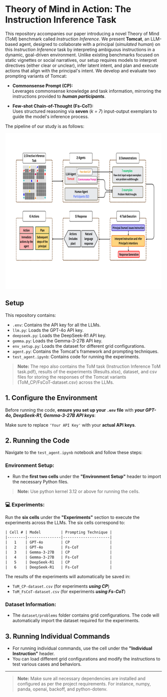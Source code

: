 # Theory of Mind in Action: The Instruction Inference Task

This repository accompanies our paper introducing  a novel Theory of Mind (ToM) benchmark called _Instruction Inference_. We present **Tomcat**, an LLM-based agent, designed to collaborate with a principal (_simulated human_) on this _Instruction Inference_ task by interpreting ambiguous instructions in a dynamic, goal-driven environment. Unlike existing benchmarks focused on static vignettes or social narratives, our setup requires models to interpret directives (either clear or unclear), infer latent intent, and plan and execute actions that align with the principal's intent. 
We develop and evaluate two prompting variants of Tomcat:

- **Commonsense Prompt (CP):**  
  Leverages commonsense knowledge and task information, mirroring the instructions provided to **_human participants_**.

- **Few-shot Chain-of-Thought (Fs-CoT):**  
  Uses structured reasoning via **seven** (_k = 7_) input-output exemplars to guide the model's inference process.

The pipeline of our study is as follows:

<p align="center">
  <img src="Images/Flow-Tomcat.png" alt="Tomcat Flow Diagram" width="900px" height = "500px"/>
</p>


## Setup
This repository contains:
- `.env`: Contains the API key for all the LLMs.
- `llm.py`: Loads the GPT-4o API key.
- `deepseek.py`: Loads the DeepSeek-R1 API key.
- `gemma.py`: Loads the Gemma-3-27B API key.
- `env_setup.py`: Loads the dataset for different grid configurations.
- `agent.py`: Contains the Tomcat's framework and prompting techniques.
- `test_agent.ipynb`: Contains code for running the experiments.
>**Note:** The repo also contains the ToM task (Instruction Inference ToM task.pdf), results of the experiments (Results.xlsx), dataset, and csv files for storing the responses of the Tomcat variants (ToM_CP/FsCoT-dataset.csv) across the LLMs.

## 1. Configure the Environment

Before running the code, **ensure you set up your `.env` file** with ***your GPT-4o, DeepSeek-R1, Gemma-3-27B API keys***:

Make sure to replace `'Your API Key'` with your **actual API keys**.

## 2. Running the Code

Navigate to the `test_agent.ipynb` notebook and follow these steps:

### **Environment Setup:**
- Run the **first two cells** under the **"Environment Setup"** header to import the necessary Python files.
>**Note:** Use python kernel 3.12 or above for running the cells.

### 💻 **Experiments:**
Run the **six cells** under the **"Experiments"** section to execute the experiments across the LLMs. The six cells correspond to:

```
| Cell # | Model         | Prompting Technique |
|--------|---------------|---------------------|
|   1    | GPT-4o        | CP                  |
|   2    | GPT-4o        | Fs-CoT              |
|   3    | Gemma-3-27B   | CP                  |
|   4    | Gemma-3-27B   | Fs-CoT              |
|   5    | DeepSeek-R1   | CP                  |
|   6    | DeepSeek-R1   | Fs-CoT              |
```
  
  The results of the experiments will automatically be saved in:
  - `ToM_CP-dataset.csv` (for experiments ***using CP***)
  - `ToM_FsCoT-dataset.csv` (for experiments ***using Fs-CoT***)

### **Dataset Information:**
- The `dataset/problems` folder contains grid configurations. The code will automatically import the dataset required for the experiments.

## 3. Running Individual Commands

- For running individual commands, use the cell under the **"Individual Instruction"** header. 
- You can load different grid configurations and modify the instructions to test various cases and behaviors.

---

>**Note:** Make sure all necessary dependencies are installed and configured as per the project requirements. For instance, numpy, panda, openai, backoff, and python-dotenv.